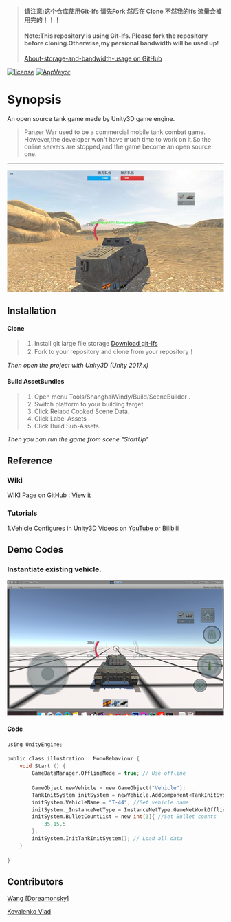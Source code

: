>#### 请注意:这个仓库使用Git-lfs 请先Fork 然后在 Clone 不然我的lfs 流量会被用完的！！！
>#### Note:This repository is using Git-lfs. Please fork the repository before cloning.Otherwise,my persional bandwidth will be used up!
>[About-storage-and-bandwidth-usage on GitHub](https://help.github.com/articles/about-storage-and-bandwidth-usage/)

[![license](http://img.shields.io/badge/license-MIT-blue.svg)]()
[![AppVeyor](https://img.shields.io/appveyor/ci/gruntjs/grunt.svg)]()

# Synopsis 
An open source tank game made by Unity3D game engine.

> Panzer War used to be a commercial  mobile tank combat game. However,the developer won't have much time to work on it.So the online servers are stopped,and the game become an open source one.

------------

 ![GameScreenShot](https://github.com/Doreamonsky/Markdown/blob/master/Screenshot.jpg?raw=true)
 

## Installation 
####  Clone
> 1. Install git large file storage [Download git-lfs](https://git-lfs.github.com)
> 2. Fork to your repository and clone from your repository！

*Then open the project with Unity3D (Unity 2017.x)*
#### Build  AssetBundles
>1. Open menu Tools/ShanghaiWindy/Build/SceneBuilder .
>2. Switch platform to your building target.
>3. Click Relaod Cooked Scene Data.
>4. Click Label Assets .
>5. Click Build Sub-Assets.

*Then you can run the game from scene "StartUp"*

## Reference
### Wiki 
WIKI Page on GitHub : [View it](https://github.com/Doreamonsky/PanzerWar/wiki)
### Tutorials 
1.Vehicle Configures in Unity3D
Videos on [YouTube](https://www.youtube.com/watch?v=DK3lQzjhvtE) or  [Bilibili](https://www.bilibili.com/video/av16666019)

## Demo Codes
### Instantiate existing vehicle.
 ![GameScreenShot](https://github.com/Doreamonsky/Markdown/blob/master/Readme/01.png?raw=true)
#### Code
```C sharp
using UnityEngine;

public class illustration : MonoBehaviour {
	void Start () {
	    GameDataManager.OfflineMode = true; // Use offline
	    
        GameObject newVehicle = new GameObject("Vehicle"); 
        TankInitSystem initSystem = newVehicle.AddComponent<TankInitSystem>(); // Add vehicle init system
        initSystem.VehicleName = "T-44"; //Set vehicle name
        initSystem._InstanceNetType = InstanceNetType.GameNetWorkOffline; // Switch vehicle to offline mode
        initSystem.BulletCountList = new int[3]{ //Set Bullet counts 
            35,15,5
        };
        initSystem.InitTankInitSystem(); // Load all data 
	}

}
```

## Contributors
[Wang [Doreamonsky]](http://vk.com/doreamonsky "Wang [Doreamonsky]")

[Kovalenko Vlad](https://vk.com/iso_slacker_yt "Kovalenko Vlad")
